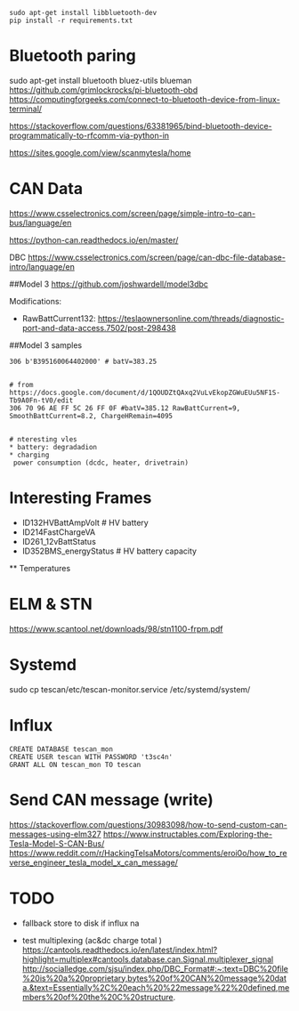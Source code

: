 
```
sudo apt-get install libbluetooth-dev
pip install -r requirements.txt
```


# Bluetooth paring
sudo apt-get install bluetooth bluez-utils blueman
https://github.com/grimlockrocks/pi-bluetooth-obd
https://computingforgeeks.com/connect-to-bluetooth-device-from-linux-terminal/


https://stackoverflow.com/questions/63381965/bind-bluetooth-device-programmatically-to-rfcomm-via-python-in

https://sites.google.com/view/scanmytesla/home


# CAN Data

https://www.csselectronics.com/screen/page/simple-intro-to-can-bus/language/en

https://python-can.readthedocs.io/en/master/

DBC
https://www.csselectronics.com/screen/page/can-dbc-file-database-intro/language/en

##Model 3
https://github.com/joshwardell/model3dbc

Modifications:
* RawBattCurrent132: https://teslaownersonline.com/threads/diagnostic-port-and-data-access.7502/post-298438


##Model 3 samples
```
306 b'B395160064402000' # batV=383.25


# from https://docs.google.com/document/d/1QOUDZtQAxq2VuLvEkopZGWuEUu5NF1S-Tb9A0Fn-tV0/edit
306 70 96 AE FF 5C 26 FF 0F #batV=385.12 RawBattCurrent=9, SmoothBattCurrent=8.2, ChargeHRemain=4095


# nteresting vles
* battery: degradadion
* charging
 power consumption (dcdc, heater, drivetrain)
```


# Interesting Frames
* ID132HVBattAmpVolt # HV battery
* ID214FastChargeVA
* ID261_12vBattStatus
* ID352BMS_energyStatus # HV battery capacity

** Temperatures



# ELM & STN
https://www.scantool.net/downloads/98/stn1100-frpm.pdf


# Systemd
sudo cp tescan/etc/tescan-monitor.service /etc/systemd/system/


# Influx

```
CREATE DATABASE tescan_mon
CREATE USER tescan WITH PASSWORD 't3sc4n'
GRANT ALL ON tescan_mon TO tescan
```

# Send CAN message (write)
https://stackoverflow.com/questions/30983098/how-to-send-custom-can-messages-using-elm327
https://www.instructables.com/Exploring-the-Tesla-Model-S-CAN-Bus/
https://www.reddit.com/r/HackingTelsaMotors/comments/eroi0o/how_to_reverse_engineer_tesla_model_x_can_message/

# TODO
* fallback store to disk if influx na

* test multiplexing (ac&dc charge total )  
  https://cantools.readthedocs.io/en/latest/index.html?highlight=multiplex#cantools.database.can.Signal.multiplexer_signal
http://socialledge.com/sjsu/index.php/DBC_Format#:~:text=DBC%20file%20is%20a%20proprietary,bytes%20of%20CAN%20message%20data.&text=Essentially%2C%20each%20%22message%22%20defined,members%20of%20the%20C%20structure.
  